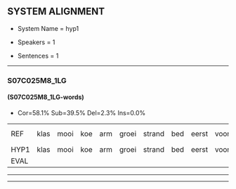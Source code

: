
## SYSTEM ALIGNMENT

- System Name = hyp1

- Speakers = 1

- Sentences = 1

---

### S07C025M8_1LG

#### (S07C025M8_1LG-words)

- Cor=58.1%	Sub=39.5%	Del=2.3%	Ins=0.0%

|  |  |  |  |  |  |  |  |  |  |  |  |  |  |  |  |  |  |  |  |  |  |  |  |  |  |  |  |  |  |  |  |  |  |  |  |  |  |  |  |  |  |  |  |
|:--- |:---:|:---:|:---:|:---:|:---:|:---:|:---:|:---:|:---:|:---:|:---:|:---:|:---:|:---:|:---:|:---:|:---:|:---:|:---:|:---:|:---:|:---:|:---:|:---:|:---:|:---:|:---:|:---:|:---:|:---:|:---:|:---:|:---:|:---:|:---:|:---:|:---:|:---:|:---:|:---:|:---:|:---:|:---:|
| REF | klas | mooi | koe | arm | groei | strand | bed | eerst | voor | draai | sjaal | * | sjaal | herfst | duur*(duurt) | straat*(staart) | leeuw | clown | hoek | krant | hout | vriend | gauw | chips | groen | feest | reis | jas | huis | paard | vijf | muts | nieuw | kind | bang | oog | zacht | schoen | plas | neus | knoop | knoop | plank |
| HYP1 | klas | mooi | koe | arm | groei | strand | bed | eerst | voor | draai |  | sl | sil | hust | keert | start | leeuw | klow | hook | krant | helt | vriend | gal | chips | groep | feest | reis | jos | huis | paart | vijf | nust | nieuw | kind | bang | oog | zacht | schoenen | plaas | dus | k | knoop | plank |
| EVAL |  |  |  |  |  |  |  |  |  |  | D | S | S | S | S | S |  | S | S |  | S |  | S |  | S |  |  | S |  | S |  | S |  |  |  |  |  | S | S | S | S |  |  |
---

---
